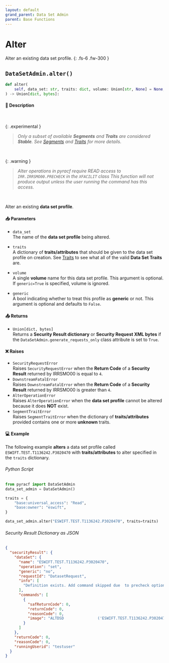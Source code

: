 ```yaml
---
layout: default
grand_parent: Data Set Admin
parent: Base Functions
---
```


# Alter

Alter an existing data set profile.
{: .fs-6 .fw-300 }

## `DataSetAdmin.alter()`

```python
def alter(
    self, data_set: str, traits: dict, volume: Union[str, None] = None, generic: bool = False
) -> Union[dict, bytes]:
```


#### 📄 Description

&nbsp;

{: .experimental }
> _Only a subset of available **Segments** and **Traits** are considered **Stable**. See [Segments](../segments_traits_operators#segments) and [Traits](../segments_traits_operators#traits) for more details._

&nbsp;

{: .warning }
> _Alter operations in pyracf require READ access to `IRR.IRRSMO00.PRECHECK` in the `XFACILIT` class_
> _This function will not produce output unless the user running the command has this access._

&nbsp;

Alter an existing **data set profile**.

#### 📥 Parameters
* `data_set`<br>
  The name of the **data set profile** being altered.

* `traits`<br>
  A dictionary of **traits/attributes** that should be given to the data set profile on creation. See [Traits](../segments_traits_operators#traits) to see what all of the valid **Data Set Traits** are.

* `volume`<br>
  A single **volume** name for this data set profile. This argument is optional. If `generic=True` is specified, volume is ignored.

* `generic`<br>
  A bool indicating whether to treat this profile as **generic** or not. This argument is optional and defaults to `False`.

#### 📤 Returns
* `Union[dict, bytes]`<br>
  Returns a **Security Result dictionary** or **Security Request XML bytes** if the `DataSetAdmin.generate_requests_only` class attribute is set to `True`.

#### ❌ Raises
* `SecurityRequestError`<br>
  Raises `SecurityRequestError` when the **Return Code** of a **Security Result** returned by IRRSMO00 is equal to `4`.
* `DownstreamFatalError`<br>
  Raises `DownstreamFatalError` when the **Return Code** of a **Security Result** returned by IRRSMO00 is greater than `4`.
* `AlterOperationError`<br>
  Raises `AlterOperationError` when the **data set profile** cannot be altered because it does **NOT** exist.
* `SegmentTraitError`<br>
  Raises `SegmentTraitError` when the dictionary of **traits/attributes** provided contains one or more **unknown** traits.

#### 💻 Example

The following example **alters** a data set profile called `ESWIFT.TEST.T1136242.P3020470` with **traits/attributes** to alter specified in the `traits` dictionary.


###### Python Script

```python
from pyracf import DataSetAdmin
data_set_admin = DataSetAdmin()

traits = {
    "base:universal_access": "Read",
    "base:owner": "eswift",
}

data_set_admin.alter("ESWIFT.TEST.T1136242.P3020470", traits=traits)
```

###### Security Result Dictionary as JSON
```json
{
  "securityResult": {
    "dataSet": {
      "name": "ESWIFT.TEST.T1136242.P3020470",
      "operation": "set",
      "generic": "no",
      "requestId": "DatasetRequest",
      "info": [
        "Definition exists. Add command skipped due  to precheck option"
      ],
      "commands": [
        {
          "safReturnCode": 0,
          "returnCode": 0,
          "reasonCode": 0,
          "image": "ALTDSD               ('ESWIFT.TEST.T1136242.P3020470')  UACC        (Read) OWNER       (eswift)"
        }
      ]
    },
    "returnCode": 0,
    "reasonCode": 0,
    "runningUserid": "testuser"
  }
}
```